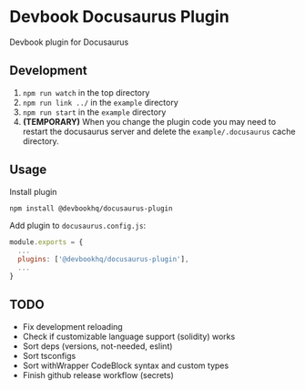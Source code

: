 # Devbook Docusaurus Plugin
Devbook plugin for Docusaurus

## Development

1. `npm run watch` in the top directory
2. `npm run link ../` in the `example` directory
3. `npm run start` in the `example` directory
4. **(TEMPORARY)** When you change the plugin code you may need to restart the docusaurus server and delete the `example/.docusaurus` cache directory.

## Usage
Install plugin
```sh
npm install @devbookhq/docusaurus-plugin
```

Add plugin to `docusaurus.config.js`:

```js
module.exports = {
  ...
  plugins: ['@devbookhq/docusaurus-plugin'],
  ...
}
```

## TODO
- Fix development reloading
- Check if customizable language support (solidity) works
- Sort deps (versions, not-needed, eslint)
- Sort tsconfigs
- Sort withWrapper CodeBlock syntax and custom types
- Finish github release workflow (secrets)

